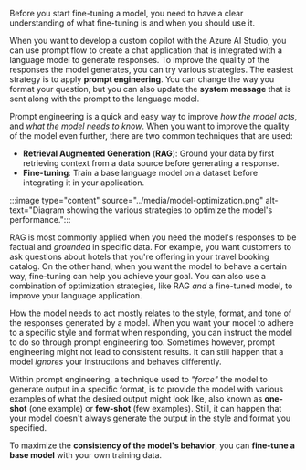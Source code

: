 


Before you start fine-tuning a model, you need to have a clear understanding of what fine-tuning is and when you should use it.

When you want to develop a custom copilot with the Azure AI Studio, you can use prompt flow to create a chat application that is integrated with a language model to generate responses. To improve the quality of the responses the model generates, you can try various strategies. The easiest strategy is to apply **prompt engineering**. You can change the way you format your question, but you can also update the **system message** that is sent along with the prompt to the language model.

Prompt engineering is a quick and easy way to improve *how the model acts*, and *what the model needs to know*. When you want to improve the quality of the model even further, there are two common techniques that are used:

- **Retrieval Augmented Generation** (**RAG**): Ground your data by first retrieving context from a data source before generating a response.
- **Fine-tuning**: Train a base language model on a dataset before integrating it in your application.

:::image type="content" source="../media/model-optimization.png" alt-text="Diagram showing the various strategies to optimize the model's performance.":::

RAG is most commonly applied when you need the model's responses to be factual and *grounded* in specific data. For example, you want customers to ask questions about hotels that you're offering in your travel booking catalog. On the other hand, when you want the model to behave a certain way, fine-tuning can help you achieve your goal. You can also use a combination of optimization strategies, like RAG *and* a fine-tuned model, to improve your language application.

How the model needs to act mostly relates to the style, format, and tone of the responses generated by a model. When you want your model to adhere to a specific style and format when responding, you can instruct the model to do so through prompt engineering too. Sometimes however, prompt engineering might not lead to consistent results. It can still happen that a model *ignores* your instructions and behaves differently.

Within prompt engineering, a technique used to *"force"* the model to generate output in a specific format, is to provide the model with various examples of what the desired output might look like, also known as **one-shot** (one example) or **few-shot** (few examples). Still, it can happen that your model doesn't always generate the output in the style and format you specified.

To maximize the **consistency of the model's behavior**, you can **fine-tune a base model** with your own training data.
